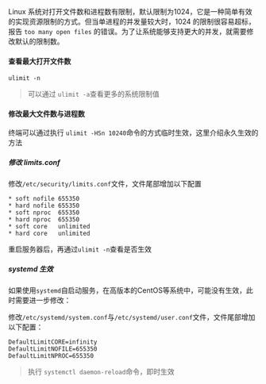 Linux 系统对打开文件数和进程数有限制，默认限制为1024，它是一种简单有效的实现资源限制的方式。但当单进程的并发量较大时，1024 的限制很容易超标，报告 `too many open files` 的错误。为了让系统能够支持更大的并发，就需要修改默认的限制数。

#### 查看最大打开文件数

```shell
ulimit -n
```

> 可以通过 `ulimit -a`查看更多的系统限制值



#### 修改最大文件数与进程数

终端可以通过执行 `ulimit -HSn 10240`命令的方式临时生效，这里介绍永久生效的方法

##### 修改 limits.conf

修改`/etc/security/limits.conf`文件，文件尾部增加以下配置

```shell
* soft nofile 655350 
* hard nofile 655350
* soft nproc  655350
* hard nproc  655350
* soft core   unlimited
* hard core   unlimited
```

重启服务器后，再通过`ulimit -n`查看是否生效



##### systemd 生效

如果使用`systemd`自启动服务，在高版本的CentOS等系统中，可能没有生效，此时需要进一步修改：

修改`/etc/systemd/system.conf`与`/etc/systemd/user.conf`文件，文件尾部增加以下配置：

```shell
DefaultLimitCORE=infinity
DefaultLimitNOFILE=655350
DefaultLimitNPROC=655350
```



> 执行 `systemctl daemon-reload`命令，即时生效

